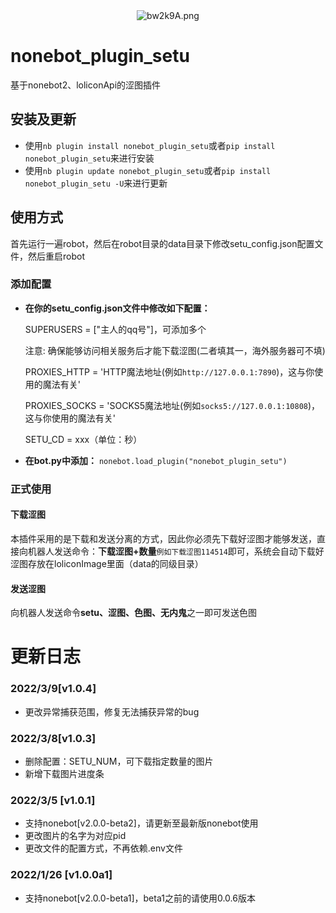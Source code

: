 <div align=center>
	<img src="https://s4.ax1x.com/2022/03/05/bw2k9A.png" alt="bw2k9A.png" border="0"/>
</div>

# nonebot_plugin_setu

基于nonebot2、loliconApi的涩图插件



## 安装及更新

- 使用`nb plugin install nonebot_plugin_setu`或者`pip install nonebot_plugin_setu`来进行安装
- 使用`nb plugin update nonebot_plugin_setu`或者`pip install nonebot_plugin_setu -U`来进行更新



## 使用方式

首先运行一遍robot，然后在robot目录的data目录下修改setu_config.json配置文件，然后重启robot



### 添加配置

- **在你的setu_config.json文件中修改如下配置：**

  SUPERUSERS = ["主人的qq号"]，可添加多个

  注意: 确保能够访问相关服务后才能下载涩图(二者填其一，海外服务器可不填)

  PROXIES_HTTP = 'HTTP魔法地址(例如`http://127.0.0.1:7890`)，这与你使用的魔法有关'

  PROXIES_SOCKS = 'SOCKS5魔法地址(例如`socks5://127.0.0.1:10808`)，这与你使用的魔法有关'

  SETU_CD = xxx（单位：秒）

  

- **在bot.py中添加：**
  `nonebot.load_plugin("nonebot_plugin_setu")`



### 正式使用

#### 下载涩图

本插件采用的是下载和发送分离的方式，因此你必须先下载好涩图才能够发送，直接向机器人发送命令：**下载涩图+数量**`例如下载涩图114514`即可，系统会自动下载好涩图存放在loliconImage里面（data的同级目录）

#### 发送涩图

向机器人发送命令**setu、涩图、色图、无内鬼**之一即可发送色图



# 更新日志

### 2022/3/9[v1.0.4]

- 更改异常捕获范围，修复无法捕获异常的bug



### 2022/3/8[v1.0.3]

- 删除配置：SETU_NUM，可下载指定数量的图片
- 新增下载图片进度条



### 2022/3/5 [v1.0.1]

- 支持nonebot[v2.0.0-beta2]，请更新至最新版nonebot使用
- 更改图片的名字为对应pid
- 更改文件的配置方式，不再依赖.env文件



### 2022/1/26 [v1.0.0a1]

- 支持nonebot[v2.0.0-beta1]，beta1之前的请使用0.0.6版本

